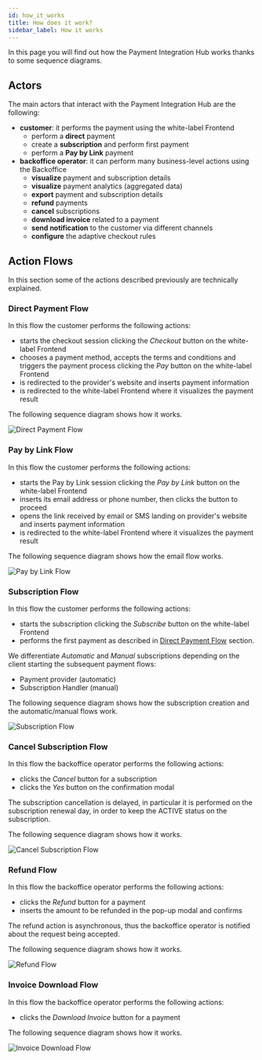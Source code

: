 ```yaml
---
id: how_it_works
title: How does it work?
sidebar_label: How it works
---
```


<!--
WARNING: this file was automatically generated by Mia-Platform Doc Aggregator.
DO NOT MODIFY IT BY HAND.
Instead, modify the source file and run the aggregator to regenerate this file.
-->

In this page you will find out how the Payment Integration Hub works thanks to some sequence diagrams.

## Actors

The main actors that interact with the Payment Integration Hub are the following:
- **customer**: it performs the payment using the white-label Frontend
  - perform a **direct** payment
  - create a **subscription** and perform first payment
  - perform a **Pay by Link** payment
- **backoffice operator**: it can perform many business-level actions using the Backoffice
  - **visualize** payment and subscription details
  - **visualize** payment analytics (aggregated data)
  - **export** payment and subscription details
  - **refund** payments
  - **cancel** subscriptions
  - **download invoice** related to a payment
  - **send notification** to the customer via different channels
  - **configure** the adaptive checkout rules

## Action Flows

In this section some of the actions described previously are technically explained.

### Direct Payment Flow

In this flow the customer performs the following actions:
- starts the checkout session clicking the *Checkout* button on the white-label Frontend
- chooses a payment method, accepts the terms and conditions and triggers the payment process clicking the *Pay* button on the white-label Frontend
- is redirected to the provider's website and inserts payment information
- is redirected to the white-label Frontend where it visualizes the payment result

The following sequence diagram shows how it works.

![Direct Payment Flow](img/direct-payment-flow.png)

### Pay by Link Flow

In this flow the customer performs the following actions:
- starts the Pay by Link session clicking the *Pay by Link* button on the white-label Frontend
- inserts its email address or phone number, then clicks the button to proceed
- opens the link received by email or SMS landing on provider's website and inserts payment information
- is redirected to the white-label Frontend where it visualizes the payment result

The following sequence diagram shows how the email flow works.

![Pay by Link Flow](img/pay-by-link-flow.png)

### Subscription Flow

In this flow the customer performs the following actions:
- starts the subscription clicking the *Subscribe* button on the white-label Frontend
- performs the first payment as described in [Direct Payment Flow](#direct-payment-flow) section.

We differentiate *Automatic* and *Manual* subscriptions depending on the client starting the subsequent payment flows:
- Payment provider (automatic)
- Subscription Handler (manual)

The following sequence diagram shows how the subscription creation and the automatic/manual flows work.

![Subscription Flow](img/subscription-flow.png)

### Cancel Subscription Flow

In this flow the backoffice operator performs the following actions:
- clicks the *Cancel* button for a subscription
- clicks the *Yes* button on the confirmation modal

The subscription cancellation is delayed, in particular it is performed on the subscription renewal day, in order to keep the ACTIVE status on the subscription.

The following sequence diagram shows how it works.

![Cancel Subscription Flow](img/cancel-subscription-flow.png)

### Refund Flow

In this flow the backoffice operator performs the following actions:
- clicks the *Refund* button for a payment
- inserts the amount to be refunded in the pop-up modal and confirms

The refund action is asynchronous, thus the backoffice operator is notified about the request being accepted.

The following sequence diagram shows how it works.

![Refund Flow](img/refund-flow.png)

### Invoice Download Flow

In this flow the backoffice operator performs the following actions:
- clicks the *Download Invoice* button for a payment

The following sequence diagram shows how it works.

![Invoice Download Flow](img/invoice-download-flow.png)
